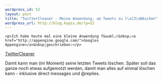 ```yaml
--- 
wordpress_id: 52
layout: post
title: "TwitterCleaner - Meine Anwendung, um Tweets zu l\xC3\xB6schen"
wordpress_url: http://blog.kopis.de/?p=52
---
```


    <p>Ich habe heute mal eine kleine Anwendung f&uuml;r&nbsp;<a href="http://appengine.google.com/">Googles Appengine</a>&nbsp;geschrieben:</p>
<p><a href="http://twittercleaner.appspot.com/">TwitterCleaner</a></p>
<p>Damit kann man (im Moment) seine letzten Tweets l&ouml;schen. Sp&auml;ter soll das ganze noch etwas aufgemotzt werden, damit man alles auf einmal l&ouml;schen kann - inklusive&nbsp;direct messages&nbsp;und&nbsp;@replies.</p>
  
